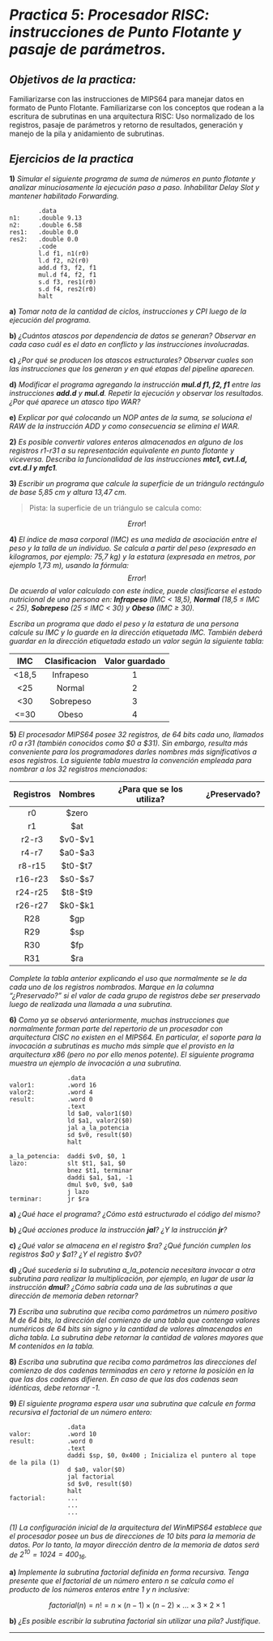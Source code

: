 # ***Practica 5***: *Procesador RISC: instrucciones de Punto Flotante y pasaje de parámetros.*

## ***Objetivos de la practica:***
Familiarizarse con las instrucciones de MIPS64 para manejar datos en formato de Punto Flotante.
Familiarizarse con los conceptos que rodean a la escritura de subrutinas en una arquitectura RISC: Uso normalizado de los registros, pasaje de parámetros y retorno de resultados, generación y manejo de la pila y anidamiento de subrutinas.

## ***Ejercicios de la practica***

**1)** *Simular el siguiente programa de suma de números en punto flotante y analizar minuciosamente la ejecución paso a paso. Inhabilitar Delay Slot y mantener habilitado Forwarding.*

```x86asm
        .data
n1:     .double 9.13
n2:     .double 6.58
res1:   .double 0.0
res2:   .double 0.0
        .code
        l.d f1, n1(r0)
        l.d f2, n2(r0)
        add.d f3, f2, f1
        mul.d f4, f2, f1
        s.d f3, res1(r0)
        s.d f4, res2(r0)
        halt
```

**a)** *Tomar nota de la cantidad de ciclos, instrucciones y CPI luego de la ejecución del programa.*

**b)** *¿Cuántos atascos por dependencia de datos se generan? Observar en cada caso cuál es el dato en conflicto y las instrucciones involucradas.*

**c)** *¿Por qué se producen los atascos estructurales? Observar cuales son las instrucciones que los generan y en qué etapas del pipeline aparecen.*

**d)** *Modificar el programa agregando la instrucción **mul.d f1, f2, f1** entre las instrucciones **add.d** y **mul.d**. Repetir la ejecución y observar los resultados. ¿Por qué aparece un atasco tipo WAR?*

**e)** *Explicar por qué colocando un NOP antes de la suma, se soluciona el RAW de la instrucción ADD y como consecuencia se elimina el WAR.*

**2)** *Es posible convertir valores enteros almacenados en alguno de los registros r1-r31 a su representación equivalente en punto flotante y viceversa. Describa la funcionalidad de las instrucciones **mtc1, cvt.l.d, cvt.d.l y mfc1**.*

**3)** *Escribir un programa que calcule la superficie de un triángulo rectángulo de base 5,85 cm y altura 13,47 cm.*
> Pista: la superficie de un triángulo se calcula como:

$$Error!$$


**4)** *El índice de masa corporal (IMC) es una medida de asociación entre el peso y la talla de un individuo. Se calcula a partir del peso (expresado en kilogramos, por ejemplo: 75,7 kg) y la estatura (expresada en metros, por ejemplo 1,73 m), usando la fórmula:*
$$Error!$$
*De acuerdo al valor calculado con este índice, puede clasificarse el estado nutricional de una persona en: **Infrapeso** (IMC < 18,5), **Normal** (18,5 ≤ IMC < 25), **Sobrepeso** (25 ≤ IMC < 30) y **Obeso** (IMC ≥ 30).*

*Escriba un programa que dado el peso y la estatura de una persona calcule su IMC y lo guarde en la dirección etiquetada IMC. También deberá guardar en la dirección etiquetada estado un valor según la siguiente tabla:*

|   IMC   |   Clasificacion   |   Valor guardado  |
|:-------:|:-----------------:|:-----------------:|
|  <18,5  |     Infrapeso     |         1         |
|   <25   |       Normal      |         2         |
|   <30   |     Sobrepeso     |         3         |
|   <=30  |       Obeso       |         4         |

**5)** *El procesador MIPS64 posee 32 registros, de 64 bits cada uno, llamados r0 a r31 (también conocidos como $0 a $31). Sin embargo, resulta más conveniente para los programadores darles nombres más significativos a esos registros. La siguiente tabla muestra la convención empleada para nombrar a los 32 registros mencionados:*

| Registros |  Nombres | ¿Para que se los utiliza?|¿Preservado?|
|:---------:|:--------:|:------------------------:|:----------:|
|     r0    |  $zero   |                          |            |
|     r1    |   $at    |                          |            |
|   r2-r3   | $v0-\$v1 |                          |            |
|   r4-r7   | $a0-\$a3 |                          |            |
|  r8-r15   | $t0-\$t7 |                          |            |
|  r16-r23  | $s0-\$s7 |                          |            |
|  r24-r25  | $t8-\$t9 |                          |            |
|  r26-r27  | $k0-\$k1 |                          |            |
|    R28    |   $gp    |                          |            |
|    R29    |   $sp    |                          |            |
|    R30    |   $fp    |                          |            |
|    R31    |   $ra    |                          |            |



*Complete la tabla anterior explicando el uso que normalmente se le da cada uno de los registros nombrados. Marque en la columna “¿Preservado?” si el valor de cada grupo de registros debe ser preservado luego de realizada una llamada a una subrutina.*

**6)** *Como ya se observó anteriormente, muchas instrucciones que normalmente forman parte del repertorio de un procesador con arquitectura CISC no existen en el MIPS64. En particular, el soporte para la invocación a subrutinas es mucho más simple que el provisto en la arquitectura x86 (pero no por ello menos potente). El siguiente programa muestra un ejemplo de invocación a una subrutina.*

```x86asm
                .data
valor1:         .word 16
valor2:         .word 4
result:         .word 0
                .text
                ld $a0, valor1($0)
                ld $a1, valor2($0)
                jal a_la_potencia
                sd $v0, result($0)
                halt

a_la_potencia:  daddi $v0, $0, 1
lazo:           slt $t1, $a1, $0
                bnez $t1, terminar
                daddi $a1, $a1, -1
                dmul $v0, $v0, $a0
                j lazo
terminar:       jr $ra
```

**a)** *¿Qué hace el programa? ¿Cómo está estructurado el código del mismo?*

**b)** *¿Qué acciones produce la instrucción **jal**? ¿Y la instrucción **jr**?*

**c)** *¿Qué valor se almacena en el registro $ra? ¿Qué función cumplen los registros $a0 y $a1? ¿Y el registro $v0?*

**d)** *¿Qué sucedería si la subrutina a_la_potencia necesitara invocar a otra subrutina para realizar la multiplicación, por ejemplo, en lugar de usar la instrucción **dmul**? ¿Cómo sabría cada una de las subrutinas a que dirección de memoria deben retornar?*

**7)** *Escriba una subrutina que reciba como parámetros un número positivo M de 64 bits, la dirección del comienzo de una tabla que contenga valores numéricos de 64 bits sin signo y la cantidad de valores almacenados en dicha tabla. La subrutina debe retornar la cantidad de valores mayores que M contenidos en la tabla.*

**8)** *Escriba una subrutina que reciba como parámetros las direcciones del comienzo de dos cadenas terminadas en cero y retorne la posición en la que las dos cadenas difieren. En caso de que las dos cadenas sean idénticas, debe retornar -1.*

**9)** *El siguiente programa espera usar una subrutina que calcule en forma recursiva el factorial de un número entero:*

```x86asm
                .data
valor:          .word 10
result:         .word 0
                .text
                daddi $sp, $0, 0x400 ; Inicializa el puntero al tope de la pila (1)
                d $a0, valor($0)
                jal factorial
                sd $v0, result($0)
                halt
factorial:      ...
                ...
                ...
```

*(1) La configuración inicial de la arquitectura del WinMIPS64 establece que el procesador posee un bus de direcciones de 10 bits para la memoria de datos. Por lo tanto, la mayor dirección dentro de la memoria de datos será de $2^{10} = 1024 = 400_{16}$.*

**a)** *Implemente la subrutina factorial definida en forma recursiva. Tenga presente que el factorial de un número entero n se calcula como el producto de los números enteros entre 1 y n inclusive:*

$$factorial(n) = n! = n × (n-1) × (n-2) × ... × 3 × 2 × 1$$

**b)** *¿Es posible escribir la subrutina factorial sin utilizar una pila? Justifique.*

___